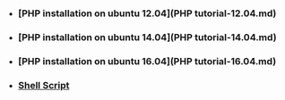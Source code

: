 * ### [PHP installation on ubuntu 12.04](PHP tutorial-12.04.md)
* ### [PHP installation on ubuntu 14.04](PHP tutorial-14.04.md)
* ### [PHP installation on ubuntu 16.04](PHP tutorial-16.04.md)
* ### [Shell Script](php-laravel.sh)




